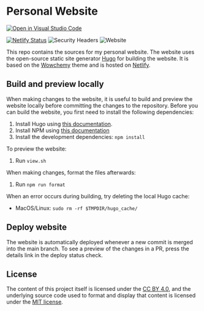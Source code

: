 # Personal Website

[![Open in Visual Studio Code](https://open.vscode.dev/badges/open-in-vscode.svg)](https://open.vscode.dev/mitchellolsthoorn/personal-website)

[![Netlify Status](https://api.netlify.com/api/v1/badges/ff9f6e08-d300-4f53-9695-a42bd08adf57/deploy-status)](https://app.netlify.com/sites/mitchellolsthoorn/deploys)
![Security Headers](https://img.shields.io/security-headers?url=https%3A%2F%2Fwww.mitchellolsthoorn.com)
![Website](https://img.shields.io/website?url=https%3A%2F%2Fwww.mitchellolsthoorn.com)

This repo contains the sources for my personal website.
The website uses the open-source static site generator [Hugo](https://gohugo.io/) for building the website.
It is based on the [Wowchemy](https://wowchemy.com/) theme and is hosted on [Netlify](https://www.netlify.com/).

## Build and preview locally

When making changes to the website, it is useful to build and preview the website locally before committing the changes to the repository.
Before you can build the website, you first need to install the following dependencies:

1. Install Hugo using [this documentation](https://gohugo.io/getting-started/installing/).
2. Install NPM using [this documentation](https://docs.npmjs.com/downloading-and-installing-node-js-and-npm)
3. Install the development dependencies: `npm install`

To preview the website:

1. Run `view.sh`

When making changes, format the files afterwards:

1. Run `npm run format`

When an error occurs during building, try deleting the local Hugo cache:

- MacOS/Linux: `sudo rm -rf $TMPDIR/hugo_cache/`

## Deploy website

The website is automatically deployed whenever a new commit is merged into the main branch.
To see a preview of the changes in a PR, press the details link in the deploy status check.

## License

The content of this project itself is licensed under the [CC BY 4.0](http://creativecommons.org/licenses/by/4.0/?ref=chooser-v1), and the underlying source code used to format and display that content is licensed under the [MIT license](LICENSE.md).
